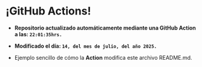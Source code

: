 # ¡GitHub Actions!
* **Repositorio actualizado automáticamente mediante una GitHub Action a las: `22:01:35hrs.`**
* **Modificado el día: `14, del mes de julio, del año 2025.`**

* Ejemplo sencillo de cómo la **Action** modifica este archivo README.md.
